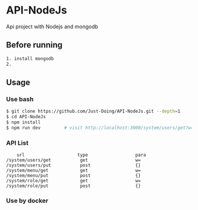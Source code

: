 # API-NodeJs
Api project with Nodejs and mongodb

## Before running
```bash
1. install mongodb
2. 
```

## Usage

### Use bash
```bash
$ git clone https://github.com/Just-Doing/API-NodeJs.git --depth=1
$ cd API-NodeJs
$ npm install
$ npm run dev         # visit http://localhost:3000/system/users/get?w=
```
### API List
``` list
    url                    type                  para
/system/users/get           get                  w=
/system/users/put           post                 {}
/system/menu/get            get                  w=
/system/menu/put            post                 {}
/system/role/get            get                  w=
/system/role/put            post                 {}
```
### Use by docker
